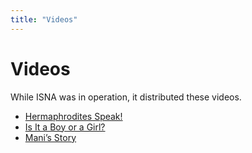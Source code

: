 ```yaml
---
title: "Videos"
---
```


# Videos

While ISNA was in operation, it distributed these videos.

  * [Hermaphrodites Speak!][1]
  * [Is It a Boy or a Girl?][2]
  * [Mani&#8217;s Story][3]

 [1]: /videos/hermaphrodites_speak
 [2]: /videos/boy_or_girl
 [3]: /videos/mani
